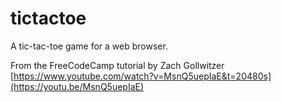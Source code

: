 # tictactoe
A tic-tac-toe game for a web browser.

From the FreeCodeCamp tutorial by Zach Gollwitzer [https://www.youtube.com/watch?v=MsnQ5uepIaE&t=20480s](https://youtu.be/MsnQ5uepIaE)

